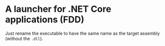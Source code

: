 # A launcher for .NET Core applications (FDD)

Just rename the executable to have the same name as the target assembly (without the `.dll`).
